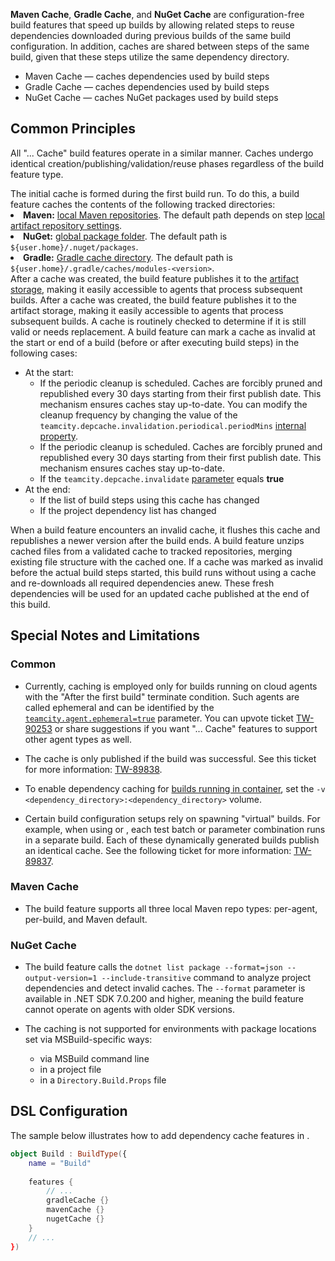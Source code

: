 [//]: # (title: Dependency Caches)


**Maven Cache**, **Gradle Cache**, and **NuGet Cache** are configuration-free build features that speed up builds by allowing related steps to reuse dependencies downloaded during previous builds of the same build configuration. In addition, caches are shared between steps of the same build, given that these steps utilize the same dependency directory.

* Maven Cache — caches dependencies used by [](maven.md) build steps
* Gradle Cache — caches dependencies used by [](gradle.md) build steps
* NuGet Cache — caches NuGet packages used by [](net.md) build steps



## Common Principles

All "... Cache" build features operate in a similar manner. Caches undergo identical creation/publishing/validation/reuse phases regardless of the build feature type.


<deflist type="narrow">
    <def title="Caching">
        The initial cache is formed during the first build run. To do this, a build feature caches the contents of the following tracked directories:
        <list type="bullet">
            <li><b>Maven:</b> <a href="https://maven.apache.org/guides/introduction/introduction-to-repositories.html">local Maven repositories</a>. The default path depends on step <a href="maven.md#Local+Artifact+Repository+Settings">local artifact repository settings</a>.</li>
            <li><b>NuGet:</b> <a href="https://learn.microsoft.com/en-us/nuget/consume-packages/managing-the-global-packages-and-cache-folders">global package folder</a>. The default path is <code>${user.home}/.nuget/packages</code>.</li>
            <li><b>Gradle:</b> <a href="https://docs.gradle.org/current/userguide/dependency_resolution.html#sub:cache_copy">Gradle cache directory</a>. The default path is <code>${user.home}/.gradle/caches/modules-&lt;version&gt;</code>.</li>
        </list>
    </def>
    <def title="Publishing" instance="tc">
        After a cache was created, the build feature publishes it to the <a href="configuring-artifacts-storage.md" instance="tc">artifact storage</a>, making it easily accessible to agents that process subsequent builds.
    </def>
    <def title="Publishing" instance="tcc">
        After a cache was created, the build feature publishes it to the artifact storage, making it easily accessible to agents that process subsequent builds.
    </def>
    <def title="Validation">
        A cache is routinely checked to determine if it is still valid or needs replacement. A build feature can mark a cache as invalid at the start or end of a build (before or after executing build steps) in the following cases:
        <ul>
            <li>At the start:
                <ul>
                    <li instance="tc">If the periodic cleanup is scheduled. Caches are forcibly pruned and republished every 30 days starting from their first publish date. This mechanism ensures caches stay up-to-date. You can modify the cleanup frequency by changing the value of the <code>teamcity.depcache.invalidation.periodical.periodMins</code> <a href="server-startup-properties.md#TeamCity+Internal+Properties">internal property</a>.</li>
                    <li instance="tcc">If the periodic cleanup is scheduled. Caches are forcibly pruned and republished every 30 days starting from their first publish date. This mechanism ensures caches stay up-to-date.</li>
                    <li>If the <code>teamcity.depcache.invalidate</code> <a href="configuring-build-parameters.md">parameter</a> equals <b>true</b></li>
                </ul>
            </li>
            <li>At the end:
                <ul>
                    <li>If the list of build steps using this cache has changed</li>
                    <li>If the project dependency list has changed</li>
                </ul>
            </li>
        </ul>
        When a build feature encounters an invalid cache, it flushes this cache and republishes a newer version after the build ends.
    </def>
    <def title="Usage">
        A build feature unzips cached files from a validated cache to tracked repositories, merging existing file structure with the cached one. If a cache was marked as invalid before the actual build steps started, this build runs without using a cache and re-downloads all required dependencies anew. These fresh dependencies will be used for an updated cache published at the end of this build.
    </def>
</deflist>


## Special Notes and Limitations

### Common

* Currently, caching is employed only for builds running on cloud agents with the "After the first build" terminate condition. Such agents are called ephemeral and can be identified by the [`teamcity.agent.ephemeral=true`](predefined-build-parameters.md) parameter. You can upvote ticket [TW-90253](https://youtrack.jetbrains.com/issue/TW-90253/Dependency-cache-extend-beyond-ephemeral-agents) or share suggestions if you want "... Cache" features to support other agent types as well.

* The cache is only published if the build was successful. See this ticket for more information: [TW-89838](https://youtrack.jetbrains.com/issue/TW-89838/The-dependency-cache-is-not-saved-and-not-published-for-the-failed-builds-with-failed-tests).

* To enable dependency caching for [builds running in container](container-wrapper.md), set the `-v <dependency_directory>:<dependency_directory>` volume.

* Certain build configuration setups rely on spawning "virtual" builds. For example, when using [](parallel-tests.md) or [](matrix-build.md), each test batch or parameter combination runs in a separate build. Each of these dynamically generated builds publish an identical cache. See the following ticket for more information: [TW-89837](https://youtrack.jetbrains.com/issue/TW-89837/The-same-dependency-cache-is-created-multiple-times-in-every-virtual-build).


### Maven Cache

* The build feature supports all three local Maven repo types: per-agent, per-build, and Maven default.

### NuGet Cache

* The build feature calls the `dotnet list package --format=json --output-version=1 --include-transitive` command to analyze project dependencies and detect invalid caches. The `--format` parameter is available in .NET SDK 7.0.200 and higher, meaning the build feature cannot operate on agents with older SDK versions.

* The caching is not supported for environments with package locations set via MSBuild-specific ways:

    * via MSBuild command line
    * in a project file
    * in a `Directory.Build.Props` file


## DSL Configuration

The sample below illustrates how to add dependency cache features in [](kotlin-dsl.md).

```Kotlin
object Build : BuildType({
    name = "Build"
    
    features {
        // ...
        gradleCache {}
        mavenCache {}
        nugetCache {}
    }
    // ...
})
```